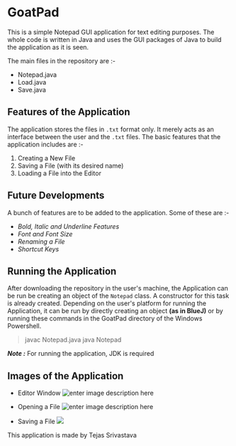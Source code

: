 # GoatPad

This is a simple Notepad GUI application for text editing purposes. The whole code is written in Java and uses the GUI packages of Java to build the application as it is seen.

The main files in the repository are :-

 - Notepad.java
 - Load.java
 - Save.java


## Features of the Application

The application stores the files in `.txt` format only. It merely acts as an interface between the user and the `.txt` files.  The basic features that the application includes are :-

 1. Creating a New File
 2. Saving a File (with its desired name)
 3. Loading a File into the Editor


## Future Developments 

A bunch of features are to be added to the application. Some of these are :-

 - *Bold, Italic and Underline Features*
 - *Font and Font Size*
 - *Renaming a File*
 - *Shortcut Keys*

## Running the Application
After downloading the repository in the user's machine, the Application can be run be creating an object of the `Notepad` class. A constructor for this task is already created. Depending on the user's platform for running the Application, it can be run by directly creating an object **(as in BlueJ)** or by running these commands in the GoatPad directory of the Windows Powershell.

> javac Notepad.java
> java Notepad

***Note :***  For running the application, JDK is required

## Images of the Application

* Editor Window
![enter image description here](https://i.imgur.com/rM4fB7H.png)

* Opening a File
![enter image description here](https://i.imgur.com/BxE4S8r.png)


* Saving a File
![](https://i.imgur.com/xH2Mlwl.png)

This application is made by Tejas Srivastava
